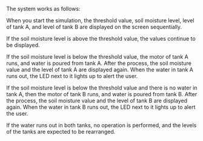 The system works as follows:

When you start the simulation, the threshold value, soil moisture level, level of tank A, and level of tank B are displayed on the screen sequentially.

If the soil moisture level is above the threshold value, the values continue to be displayed.

If the soil moisture level is below the threshold value, the motor of tank A runs, and water is poured from tank A. After the process, the soil moisture value and the level of tank A are displayed again. When the water in tank A runs out, the LED next to it lights up to alert the user.

If the soil moisture level is below the threshold value and there is no water in tank A, then the motor of tank B runs, and water is poured from tank B. After the process, the soil moisture value and the level of tank B are displayed again. When the water in tank B runs out, the LED next to it lights up to alert the user.

If the water runs out in both tanks, no operation is performed, and the levels of the tanks are expected to be rearranged.
